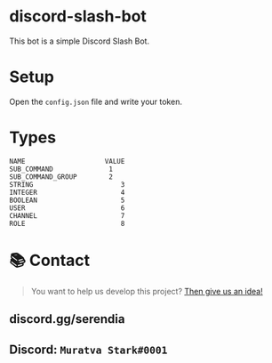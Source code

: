 # discord-slash-bot
This bot is a simple Discord Slash Bot.

# Setup
Open the `config.json` file and write your token.

# Types
```
NAME	                VALUE
SUB_COMMAND	             1
SUB_COMMAND_GROUP	     2
STRING	                    3
INTEGER	                    4
BOOLEAN	                    5
USER	                    6
CHANNEL	                    7
ROLE	                    8
```

# 📚 Contact
> You want to help us develop this project? [Then give us an idea!](https://github.com/muratvastark/discord-slash-bot/issues)

## discord.gg/serendia
## Discord: `Muratva Stark#0001`
